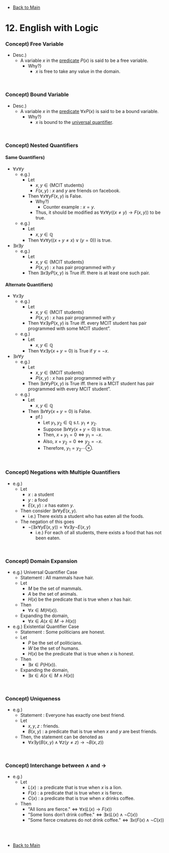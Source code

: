 - [Back to Main](../main.md)

# 12. English with Logic
### Concept) Free Variable
- Desc.)
  - A variable $`x`$ in the [predicate](11.md#concept-predicate) $`P(x)`$ is said to be a free variable.
    - Why?)
      - $`x`$ is free to take any value in the domain.

<br>

### Concept) Bound Variable
- Desc.)
  - A variable $`x`$ in the [predicate](11.md#concept-predicate) $`\forall x P(x)`$ is said to be a bound variable.
    - Why?)
      - $`x`$ is bound to the [universal quantifier](11.md#concept-universal-quantifier).

<br>

### Concept) Nested Quantifiers
#### Same Quantifiers)
- $`\forall x \forall y`$
  - e.g.)
    - Let
      - $`x, y \in \{\textrm{MCIT students}\}`$
      - $`F(x,y)`$ : $`x`$ and $`y`$ are friends on facebook.
    - Then $`\forall x \forall y F(x,y)`$ is False.
      - Why?)
        - Counter example : $`x = y`$.
      - Thus, it should be modified as $`\forall x \forall y ((x\ne y) \rightarrow F(x,y))`$ to be true.
  - e.g.)
    - Let
      - $`x, y \in \mathbb{Q}`$
    - Then $`\forall x \forall y ((x+y\ne x) \vee (y=0))`$ is true.
- $`\exists x \exists y`$
  - e.g.)
    - Let
      - $`x, y \in \{\textrm{MCIT students}\}`$
      - $`P(x,y)`$ : $`x`$ has pair programmed with $`y`$
    - Then $`\exists x \exists y P(x,y)`$ is True iff. there is at least one such pair.

#### Alternate Quantifiers)
- $`\forall x \exists y`$
  - e.g.)
    - Let
      - $`x, y \in \{\textrm{MCIT students}\}`$
      - $`P(x,y)`$ : $`x`$ has pair programmed with $`y`$
    - Then $`\forall x \exists y P(x,y)`$ is True iff. every MCIT student has pair programmed with some MCIT student”.
  - e.g.)
    - Let
      - $`x, y \in \mathbb{Q}`$
    - Then $`\forall x \exists y (x+y = 0)`$ is True if $`y=-x`$.
- $`\exists x \forall y`$
  - e.g.)
    - Let
      - $`x, y \in \{\textrm{MCIT students}\}`$
      - $`P(x,y)`$ : $`x`$ has pair programmed with $`y`$
    - Then $`\exists x \forall y P(x,y)`$ is True iff. there is a MCIT student has pair programmed with every MCIT student”.
  - e.g.)
    - Let
      - $`x, y \in \mathbb{Q}`$
    - Then $`\exists x \forall y (x+y = 0)`$ is False.
      - pf.)
        - Let $`y_1, y_2 \in \mathbb{Q} \textrm{ s.t. } y_1 \ne y_2`$.
        - Suppose $`\exists x \forall y (x+y = 0)`$ is true.
        - Then, $`x+y_1 = 0 \Leftrightarrow y_1 = -x`$.
        - Also, $`x+y_2 = 0 \Leftrightarrow y_2 = -x`$.
        - Therefore, $`y_1 = y_2 \cdots \otimes`$.

<br>

### Concept) Negations with Multiple Quantifiers
- e.g.)
  - Let 
    - $`x`$ : a student
    - $`y`$ : a food
    - $`E(x,y)`$ : $`x`$ has eaten $`y`$.
  - Then consider $`\exists x \forall y E(x,y)`$.
    - i.e.) There exists a student who has eaten all the foods.
  - The negation of this goes
    - $`\neg (\exists x \forall y E(x,y)) = \forall x \exists y \neg E(x,y)`$
      - i.e.) For each of all students, there exists a food that has not been eaten.

<br>

### Concept) Domain Expansion
- e.g.) Universal Quantifier Case
  - Statement : All mammals have hair.
  - Let
    - $`M`$ be the set of mammals.
    - $`A`$ be the set of animals.
    - $`H(x)`$ be the predicate that is true when $`x`$ has hair.
  - Then
    - $`\forall x \in M (H(x))`$.
  - Expanding the domain,
    - $`\forall x \in A (x \in M \rightarrow H(x))`$
- e.g.) Existential Quantifier Case
  - Statement : Some politicians are honest.
  - Let
    - $`P`$ be the set of politicians.
    - $`W`$ be the set of humans.
    - $`H(x)`$ be the predicate that is true when $`x`$ is honest.
  - Then
    - $`\exists x \in P (H(x))`$.
  - Expanding the domain,
    - $`\exists x \in A (x \in M \wedge H(x))`$

<br>

### Concept) Uniqueness
- e.g.)
  - Statement : Everyone has exactly one best friend.
  - Let
    - $`x, y, z`$ : friends.
    - $`B(x,y)`$ : a predicate that is true when $`x`$ and $`y`$ are best friends.
  - Then, the statement can be denoted as
    - $`\forall x \exists y (B(x,y) \wedge \forall z (y\ne z) \rightarrow \neg B(x,z))`$


<br>

### Concept) Interchange between ∧ and →
- e.g.)
  - Let
    - $`L(x)`$ : a predicate that is true when $`x`$ is a lion.
    - $`F(x)`$ : a predicate that is true when $`x`$ is fierce.
    - $`C(x)`$ : a predicate that is true when $`x`$ drinks coffee.
  - Then
    - $`\textrm{"All lions are fierce."} \Leftrightarrow \forall x (L(x)\rightarrow F(x))`$
    - $`\textrm{"Some lions don't drink coffee."} \Leftrightarrow \exists x (L(x)\wedge\neg C(x))`$
    - $`\textrm{"Some fierce creatures do not drink coffee."} \Leftrightarrow \exists x (F(x)\wedge\neg C(x))`$


<br><br>

- [Back to Main](../main.md)